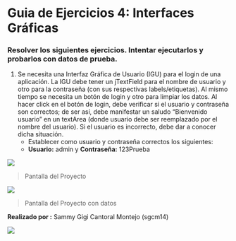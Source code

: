 # Guia de Ejercicios 4: Interfaces Gráficas
### Resolver los siguientes ejercicios. Intentar ejecutarlos y probarlos con datos de prueba.
1. Se necesita una Interfaz Gráfica de Usuario (IGU) para el login de una aplicación. La IGU debe tener un jTextField para el nombre de usuario y otro para la contraseña (con sus respectivas labels/etiquetas). Al mismo tiempo se necesita un botón de login y otro para limpiar los datos. Al hacer click en el botón de login, debe verificar si el usuario y contraseña son correctos;  de ser así, debe manifestar un saludo “Bienvenido usuario” en un textArea (donde  usuario  debe  ser  reemplazado  por  el  nombre  del  usuario).  Si  el  usuario  es incorrecto, debe dar a conocer dicha situación.
	- Establecer como usuario y contraseña correctos los siguientes:
	- **Usuario:** admin y **Contraseña:** 123Prueba

![](https://raw.githubusercontent.com/sgcm14/proyectos-java-fullstack/master/Guia%20de%20Ejercicios1/doc/pantalla1.jpg)
> Pantalla del Proyecto

![](https://raw.githubusercontent.com/sgcm14/proyectos-java-fullstack/master/Guia%20de%20Ejercicios1/doc/pantalla2.jpg)

> Pantalla del Proyecto con datos


**Realizado por :** Sammy Gigi Cantoral Montejo (sgcm14)

![](https://edteam-media.s3.amazonaws.com/users/avatar/16f3b00c-18cf-43f5-af5f-f9692fa3e5f1.jpg)